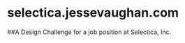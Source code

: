 selectica.jessevaughan.com
==========================

##A Design Challenge for a job position at Selectica, Inc.